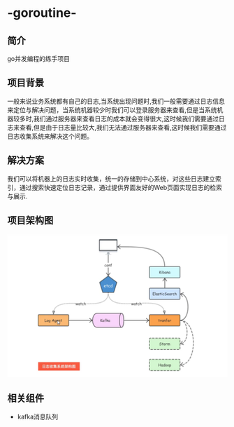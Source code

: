 # -goroutine-
## 简介
go并发编程的练手项目

## 项目背景
一般来说业务系统都有自己的日志,当系统出现问题时,我们一般需要通过日志信息来定位与解决问题，当系统机器较少时我们可以登录服务器来查看,但是当系统机器较多时,我们通过服务器来查看日志的成本就会变得很大,这时候我们需要通过日志来查看,但是由于日志量比较大,我们无法通过服务器来查看,这时候我们需要通过日志收集系统来解决这个问题。

## 解决方案
我们可以将机器上的日志实时收集，统一的存储到中心系统，对这些日志建立索引，通过搜索快速定位日志记录，通过提供界面友好的Web页面实现日志的检索与展示.

## 项目架构图
![img.png](img.png)

## 相关组件
- kafka消息队列